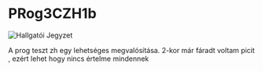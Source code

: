 # PRog3CZH1b
![Hallgatói Jegyzet](https://img.shields.io/badge/megoldás-Hallgatói-blue)

A prog teszt zh egy lehetséges megvalósítása. 2-kor már fáradt voltam picit , ezért lehet hogy nincs értelme mindennek 
